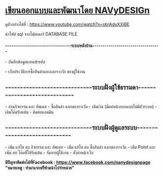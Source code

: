 <h1><u><b>เขียนออกแบบและพัฒนาโดย NAVyDESIGn</b></u></h1>

ดูตัวอย่างได้ที่ : https://www.youtube.com/watch?v=sbrAduXXiBE

นำไฟล์ sql จากโฟลเดอร์ DATABASE FILE

<h4><b>---------------------------------ระบบหลังบ้าน----------------------------------</b></h4>
- บันทึกข้อมูลแบบเข้ารหัส</p>
- เก็บประวัติการซื้อสินค้าและแลกรางวัล ของผู้ใช้งาน</p>

<h2><b>-----------------------------ระบบฝั่งผู้ใช้ธรรมดา-----------------------------</b></h2>
- อ่านกิจกรรม และ อัพเดท
- ซื้อสินค้า แลกของรางวัล
- เติมเงิน (มีแค่หน้าออกแบบไม่มีตัวระบบ)
- เติมโค๊ดรับแต้ม
- ติดต่อแอดมิน

<h2><b>-----------------------------ระบบฝั่งผู้ดูแลระบบ-----------------------------</b></h2>
- เพิ่ม แก้ไข ลบ กิจกรรม และ อัพเดท
- เพิ่ม แก้ไข ลบ ซื้อสินค้า แลกของรางวัล
- เพิ่ม Point และ เพิ่ม ลบ โค๊ดที่ใช้รับแต้ม
- จัดการผู้ใช้งาน
- ตั้งค่าหน้าเว็บ

<b>มีปัญหาติดต่อได้ที่Facebook : https://www.facebook.com/nanydesignpage </b>
<b>"หมายเหตู : ทำมาแจกฟรีห้ามนำไปจำหน่าย"<b>
